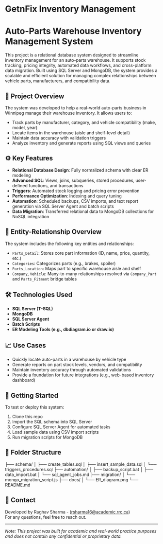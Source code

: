 # GetnFix Inventory Management
# Auto-Parts Warehouse Inventory Management System

This project is a relational database system designed to streamline inventory management for an auto-parts warehouse. It supports stock tracking, pricing integrity, automated data workflows, and cross-platform data migration. Built using SQL Server and MongoDB, the system provides a scalable and efficient solution for managing complex relationships between vehicle parts, manufacturers, and compatibility data.

## 📌 Project Overview

The system was developed to help a real-world auto-parts business in Winnipeg manage their warehouse inventory. It allows users to:

- Track parts by manufacturer, category, and vehicle compatibility (make, model, year)
- Locate items in the warehouse (aisle and shelf-level detail)
- Maintain data accuracy with validation triggers
- Analyze inventory and generate reports using SQL views and queries

## ⚙️ Key Features

- **Relational Database Design**: Fully normalized schema with clear ER modeling
- **Advanced SQL**: Views, joins, subqueries, stored procedures, user-defined functions, and transactions
- **Triggers**: Automated stock logging and pricing error prevention
- **Performance Optimization**: Indexing and query tuning
- **Automation**: Scheduled backups, CSV imports, and text report generation via SQL Server Agent and batch scripts
- **Data Migration**: Transferred relational data to MongoDB collections for NoSQL integration

## 🧱 Entity-Relationship Overview

The system includes the following key entities and relationships:

- `Parts_Detail`: Stores core part information (ID, name, price, quantity, etc.)
- `Categories`: Categorizes parts (e.g., brakes, spoiler)
- `Parts_Location`: Maps part to specific warehouse aisle and shelf
- `Company`, `Vehicle`: Many-to-many relationships resolved via `Company_Part` and `Parts_Fitment` bridge tables

## 🛠️ Technologies Used

- **SQL Server (T-SQL)**
- **MongoDB**
- **SQL Server Agent**
- **Batch Scripts**
- **ER Modeling Tools (e.g., dbdiagram.io or draw.io)**

## 📈 Use Cases

- Quickly locate auto-parts in a warehouse by vehicle type
- Generate reports on part stock levels, vendors, and compatibility
- Maintain inventory accuracy through automated validations
- Provide a foundation for future integrations (e.g., web-based inventory dashboard)

## 🚀 Getting Started

To test or deploy this system:

1. Clone this repo
2. Import the SQL schema into SQL Server
3. Configure SQL Server Agent for automated tasks
4. Load sample data using CSV import scripts
5. Run migration scripts for MongoDB

## 📂 Folder Structure

├── schema/
│ ├── create_tables.sql
│ ├── insert_sample_data.sql
│ └── triggers_procedures.sql
├── automation/
│ ├── backup_script.bat
│ ├── data_import.bat
│ └── sql_agent_jobs.md
├── migration/
│ └── mongo_migration_script.js
├── docs/
│ └── ER_diagram.png
└── README.md

## 📧 Contact

Developed by Raghav Sharma - (rsharma16@academic.rrc.ca)  
For any questions, feel free to reach out.

---

*Note: This project was built for academic and real-world practice purposes and does not contain any confidential or proprietary data.*

